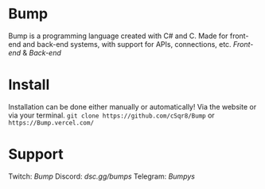 # Bump
Bump is a programming language created with C# and C.
Made for front-end and back-end systems, with support for APIs, connections, etc.
*Front-end* & *Back-end*

# Install
Installation can be done either manually or automatically!
Via the website or via your terminal.
```git clone https://github.com/cSqr8/Bump```
or ```https://Bump.vercel.com/```

# Support
Twitch:  _Bump_
Discord: _dsc.gg/bumps_
Telegram: _Bumpys_
